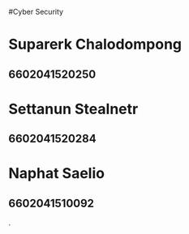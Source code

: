 #Cyber Security
# Suparerk Chalodompong 
## 6602041520250

# Settanun Stealnetr
## 6602041520284

# Naphat Saelio
## 6602041510092
.
